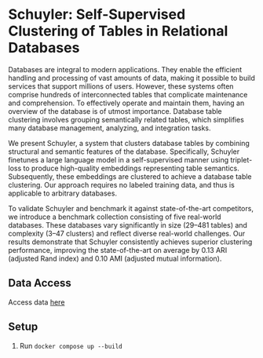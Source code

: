 # Schuyler: Self-Supervised Clustering of Tables in Relational Databases
Databases are integral to modern applications. They enable the efficient handling and processing of vast amounts of data, making it possible to build services that support millions of users. However, these systems often comprise hundreds of interconnected tables that complicate maintenance and comprehension. To effectively operate and maintain them, having an overview of the database is of utmost importance. Database table clustering involves grouping semantically related tables, which simplifies many database management, analyzing, and integration tasks.

We present Schuyler, a system that clusters database tables by combining structural and semantic features of the database. Specifically, Schuyler finetunes a large language model in a self-supervised manner using triplet-loss to produce high-quality embeddings representing table semantics. Subsequently, these embeddings are clustered to achieve a database table clustering. Our approach requires no labeled training data, and thus is applicable to arbitrary databases.

To validate Schuyler and benchmark it against state-of-the-art competitors, we introduce a benchmark collection consisting of five real-world databases. These databases vary significantly in size (29–481 tables) and complexity (3–47 clusters) and reflect diverse real-world challenges.
Our results demonstrate that Schuyler consistently achieves superior clustering performance, improving the state-of-the-art on average by 0.13 ARI (adjusted Rand index) and 0.10 AMI (adjusted mutual information).

## Data Access
Access data [here](https://my.hidrive.com/share/h88utg.uwd)

## Setup

1. Run ``docker compose up --build``
